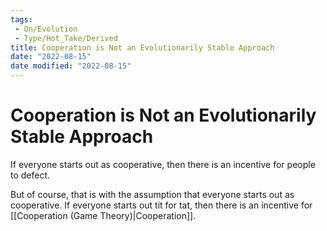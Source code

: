 ```yaml
---
tags:
 - On/Evolution
 - Type/Hot_Take/Derived
title: Cooperation is Not an Evolutionarily Stable Approach
date: "2022-08-15"
date modified: "2022-08-15"
---
```


# Cooperation is Not an Evolutionarily Stable Approach
If everyone starts out as cooperative, then there is an incentive for people to defect.

But of course, that is with the assumption that everyone starts out as cooperative. If everyone starts out tit for tat, then there is an incentive for [[Cooperation (Game Theory)|Cooperation]].
